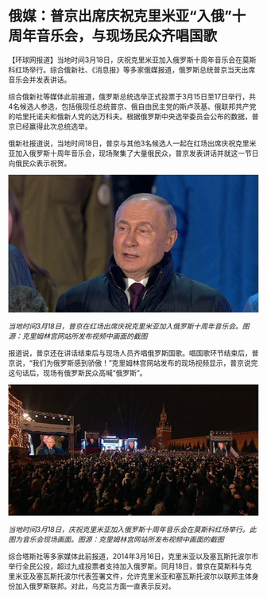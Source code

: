 # 俄媒：普京出席庆祝克里米亚“入俄”十周年音乐会，与现场民众齐唱国歌

【环球网报道】当地时间3月18日，庆祝克里米亚加入俄罗斯十周年音乐会在莫斯科红场举行。综合俄新社、《消息报》等多家俄媒报道，俄罗斯总统普京当天出席音乐会并发表讲话。

综合俄新社等媒体此前报道，俄罗斯总统选举正式投票于3月15日至17日举行，共4名候选人参选，包括俄现任总统普京、俄自由民主党的斯卢茨基、俄联邦共产党的哈里托诺夫和俄新人党的达万科夫。根据俄罗斯中央选举委员会公布的数据，普京已经赢得此次总统选举。

俄新社报道说，当地时间18日，普京与其他3名候选人一起在红场出席庆祝克里米亚加入俄罗斯十周年音乐会，现场聚集了大量俄民众，普京发表讲话并就这一节日向俄民众表示祝贺。

![6d424aa3c27426038ad66a25153f79b1.jpg](https://raw.githubusercontent.com/qqhsx/qqnews_image/main/2024/03/19/俄媒：普京出席庆祝克里米亚“入俄”十周年音乐会，与现场民众齐唱国歌/6d424aa3c27426038ad66a25153f79b1.jpg)

_当地时间3月18日，普京在红场出席庆祝克里米亚加入俄罗斯十周年音乐会。图源：克里姆林宫网站所发布视频中画面的截图_

报道说，普京还在讲话结束后与现场人员齐唱俄罗斯国歌。唱国歌环节结束后，普京说，“我们为俄罗斯感到骄傲！”克里姆林宫网站发布的现场视频显示，普京说完这句话后，现场有俄罗斯民众高喊“俄罗斯”。

![e8c039ea8ff4e40f5b82236a1b560705.jpg](https://raw.githubusercontent.com/qqhsx/qqnews_image/main/2024/03/19/俄媒：普京出席庆祝克里米亚“入俄”十周年音乐会，与现场民众齐唱国歌/e8c039ea8ff4e40f5b82236a1b560705.jpg)

_当地时间3月18日，庆祝克里米亚加入俄罗斯十周年音乐会在莫斯科红场举行。此图为音乐会现场画面。图源：克里姆林宫网站所发布视频中画面的截图_

综合塔斯社等多家媒体此前报道，2014年3月16日，克里米亚以及塞瓦斯托波尔市举行全民公投，超过九成投票者支持加入俄罗斯。同月18日，普京在莫斯科与克里米亚及塞瓦斯托波尔代表签署文件，允许克里米亚和塞瓦斯托波尔以联邦主体身份加入俄罗斯联邦。对此，乌克兰方面一直表示反对。

